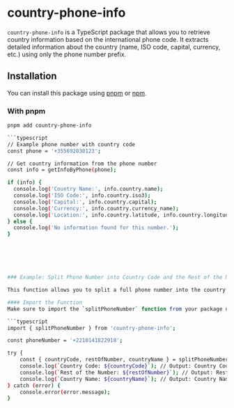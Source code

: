 # country-phone-info

`country-phone-info` is a TypeScript package that allows you to retrieve country information based on the international phone code. It extracts detailed information about the country (name, ISO code, capital, currency, etc.) using only the phone number prefix.

## Installation

You can install this package using [pnpm](https://pnpm.io/) or [npm](https://www.npmjs.com/).

### With pnpm
```bash
pnpm add country-phone-info

```typescript
// Example phone number with country code
const phone = '+355692030123';

// Get country information from the phone number
const info = getInfoByPhone(phone);

if (info) {
  console.log('Country Name:', info.country.name);
  console.log('ISO Code:', info.country.iso3);
  console.log('Capital:', info.country.capital);
  console.log('Currency:', info.country.currency_name);
  console.log('Location:', info.country.latitude, info.country.longitude);
} else {
  console.log('No information found for this number.');
}






### Example: Split Phone Number into Country Code and the Rest of the Number

This function allows you to split a full phone number into the country code, the rest of the number, and the corresponding country name.

#### Import the Function
Make sure to import the `splitPhoneNumber` function from your package or module:

```typescript
import { splitPhoneNumber } from 'country-phone-info';

const phoneNumber = '+2210141822918';

try {
    const { countryCode, restOfNumber, countryName } = splitPhoneNumber(phoneNumber);
    console.log(`Country Code: ${countryCode}`); // Output: Country Code: 221
    console.log(`Rest of the Number: ${restOfNumber}`); // Output: Rest of the Number: 0141822918
    console.log(`Country Name: ${countryName}`); // Output: Country Name: Senegal
} catch (error) {
    console.error(error.message);
}

